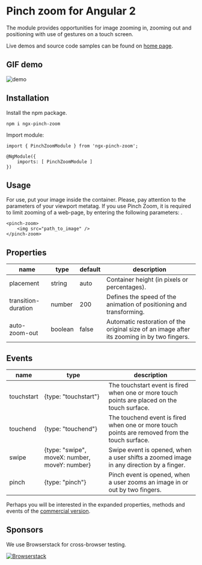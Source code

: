 # Pinch zoom for Angular 2

The module provides opportunities for image zooming in, zooming out and positioning with use of gestures on a touch screen. 

Live demos and source code samples can be found on [home page](http://crystalui.org/components/pinch-zoom).

## GIF demo

![demo](http://crystalui.org/assets/img/pinch-zoom-animated-example.gif)

## Installation

Install the npm package.

	npm i ngx-pinch-zoom

Import module:

	import { PinchZoomModule } from 'ngx-pinch-zoom';

	@NgModule({
	    imports: [ PinchZoomModule ]
	})

## Usage
For use, put your image inside the <pinch-zoom> container. Please, pay attention to the parameters of your viewport metatag. If you use Pinch Zoom, it is required to limit zooming of a web-page, by entering the following parameters: <meta name="viewport" content="width=device-width, initial-scale=1, maximum-scale=1.0, user-scalable=no">.

	<pinch-zoom>
	    <img src="path_to_image" /> 
	</pinch-zoom>

## Properties

| name             | type            | default | description                                 |
|------------------|-----------------|---------|---------------------------------------------|
| placement        | string          | auto    | Container height (in pixels or percentages).|
| transition-duration | number       | 200     | Defines the speed of the animation of positioning and transforming.|
| auto-zoom-out    | boolean         | false   | Automatic restoration of the original size of an image after its zooming in by two fingers.|

## Events

| name             | type                      | description                                 |
|------------------|---------------------------|---------------------------------------------|
| touchstart       | {type: "touchstart"}      | The touchstart event is fired when one or more touch points are placed on the touch surface.|
| touchend         | {type: "touchend"}        | The touchend event is fired when one or more touch points are removed from the touch surface.|
| swipe            | {type: "swipe", moveX: number, moveY: number} | Swipe event is opened, when a user shifts a zoomed image in any direction by a finger.|
| pinch            | {type: "pinch"}           | Pinch event is opened, when a user zooms an image in or out by two fingers.|

Perhaps you will be interested in the expanded properties, methods and events of the [commercial version](http://crystalui.org/components/pinch-zoom).

## Sponsors

We use Browserstack for cross-browser testing.

[![Browserstack](http://crystalui.org/assets/img/browserstack-logo.png)](http://browserstack.com/)
